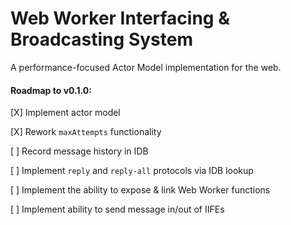 # Web Worker Interfacing & Broadcasting System

A performance-focused Actor Model implementation for the web.

#### Roadmap to v0.1.0:

[X] Implement actor model

[X] Rework `maxAttempts` functionality

[ ] Record message history in IDB

[ ] Implement `reply` and `reply-all` protocols via IDB lookup

[ ] Implement the ability to expose & link Web Worker functions

[ ] Implement ability to send message in/out of IIFEs
